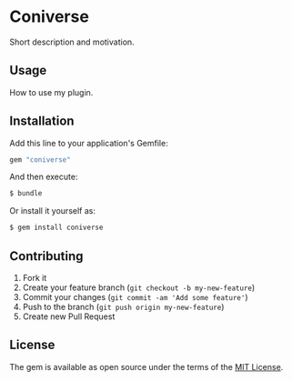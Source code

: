 # Coniverse
Short description and motivation.

## Usage
How to use my plugin.

## Installation
Add this line to your application's Gemfile:

```ruby
gem "coniverse"
```

And then execute:
```bash
$ bundle
```

Or install it yourself as:
```bash
$ gem install coniverse
```

## Contributing

1. Fork it
2. Create your feature branch (`git checkout -b my-new-feature`)
3. Commit your changes (`git commit -am 'Add some feature'`)
4. Push to the branch (`git push origin my-new-feature`)
5. Create new Pull Request

## License
The gem is available as open source under the terms of the [MIT License](https://opensource.org/licenses/MIT).
